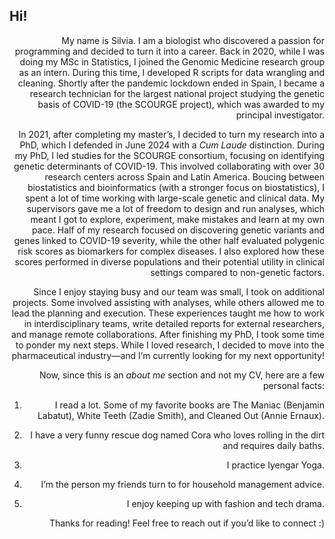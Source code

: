 
## Hi!

<span style="font-size: 20px;"><div style="text-align: right"> 
My name is Silvia. I am a biologist who discovered a passion for programming and decided to turn it into a career. Back in 2020, while I was doing my MSc in Statistics, I joined the Genomic Medicine research group as an intern. During this time, I developed R scripts for data wrangling and cleaning. Shortly after the pandemic lockdown ended in Spain, I became a research technician for the largest national project studying the genetic basis of COVID-19 (the SCOURGE project), which was awarded to my principal investigator.

In 2021, after completing my master’s, I decided to turn my research into a PhD, which I defended in June 2024 with a _Cum Laude_ distinction. During my PhD, I led studies for the SCOURGE consortium, focusing on identifying genetic determinants of COVID-19. This involved collaborating with over 30 research centers across Spain and Latin America. Boucing between biostatistics and bioinformatics (with a stronger focus on biostatistics), I spent a lot of time working with large-scale genetic and clinical data. My supervisors gave me a lot of freedom to design and run analyses, which meant I got to explore, experiment, make mistakes and learn at my own pace.  Half of my research focused on discovering genetic variants and genes linked to COVID-19 severity, while the other half evaluated polygenic risk scores as biomarkers for complex diseases. I also explored how these scores performed in diverse populations and their potential utility in clinical settings compared to non-genetic factors.

Since I enjoy staying busy and our team was small, I took on additional projects. Some involved assisting with analyses, while others allowed me to lead the planning and execution. These experiences taught me how to work in interdisciplinary teams, write detailed reports for external researchers, and manage remote collaborations. After finishing my PhD, I took some time to ponder my next steps. While I loved research, I decided to move into the pharmaceutical industry—and I’m currently looking for my next opportunity!

Now, since this is an _about me_ section and not my CV, here are a few personal facts:

1. I read a lot. Some of my favorite books are The Maniac (Benjamin Labatut), White Teeth (Zadie Smith), and Cleaned Out (Annie Ernaux).

2. I have a very funny rescue dog named Cora who loves rolling in the dirt and requires daily baths.

3. I practice Iyengar Yoga.

4. I’m the person my friends turn to for household management advice.

5. I enjoy keeping up with fashion and tech drama.

Thanks for reading! Feel free to reach out if you’d like to connect :)

</span></div> 